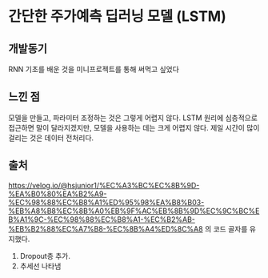 # 간단한 주가예측 딥러닝 모델 (LSTM)

## 개발동기
RNN 기초를 배운 것을 미니프로젝트를 통해 써먹고 싶었다 

## 느낀 점
모델을 만들고, 파라미터 조정하는 것은 그렇게 어렵지 않다. LSTM 원리에 심층적으로 접근하면 말이 달라지겠지만, 모델을 사용하는 데는 크게 어렵지 않다. 
제일 시간이 많이 걸리는 것은 데이터 전처리다. 

## 출처
https://velog.io/@hsjunior1/%EC%A3%BC%EC%8B%9D-%EA%B0%80%EA%B2%A9-%EC%98%88%EC%B8%A1%ED%95%98%EA%B8%B03-%EB%A8%B8%EC%8B%A0%EB%9F%AC%EB%8B%9D%EC%9C%BC%EB%A1%9C-%EC%98%88%EC%B8%A1-%EC%B2%AB-%EB%B2%88%EC%A7%B8-%EC%8B%A4%ED%8C%A8 의 코드 골자를 유지했다.

1. Dropout층 추가.
2. 추세선 나타냄

